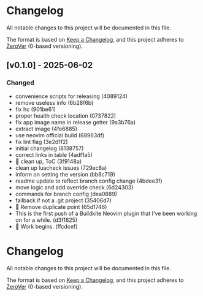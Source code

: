 # Changelog

All notable changes to this project will be documented in this file.

The format is based on [Keep a Changelog](https://keepachangelog.com/en/1.0.0/),
and this project adheres to [ZeroVer](https://0ver.org/) (0-based versioning).

## [v0.1.0] - 2025-06-02

### Changed
- convenience scripts for releasing (4089124)
- remove useless info (6b28f6b)
- fix hc (901be61)
- proper health check location (0737822)
- fix app image name in release getter (9a3b76a)
- extract image (4fe6885)
- use neovim official build (68963df)
- fix lint flag (3e2d1f2)
- initial changelog (8138757)
- correct links in table (4adf1a5)
- 🧹 clean up, ToC (3f9148a)
- clean up luacheck issues (729ec8a)
- inform on setting the version (bb8c719)
- readme update to reflect branch config change (4bdee3f)
- move logic and add override check (6d24303)
- commands for branch config (dea0889)
- fallback if not a .git project (35406d7)
- 🧹 Remove duplicate point (65d1746)
- This is the first push of a Buildkite Neovim plugin that I've been working on for a while. (d3f1825)
- 🎉 Work begins. (ffcdcef)

# Changelog

All notable changes to this project will be documented in this file.

The format is based on [Keep a Changelog](https://keepachangelog.com/en/1.0.0/),
and this project adheres to [ZeroVer](https://0ver.org/) (0-based versioning).

